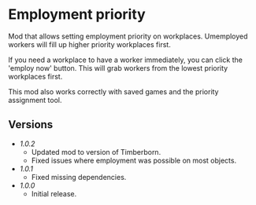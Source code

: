 # Employment priority
 
Mod that allows setting employment priority on workplaces. Umemployed workers will fill up higher priority workplaces first.

If you need a workplace to have a worker immediately, you can click the 'employ now' button. This will grab workers from the lowest priority workplaces first.

This mod also works correctly with saved games and the priority assignment tool.

## Versions

- *1.0.2*
    - Updated mod to version of Timberborn.
    - Fixed issues where employment was possible on most objects.
- *1.0.1* 
    - Fixed missing dependencies.
- *1.0.0*
    - Initial release.